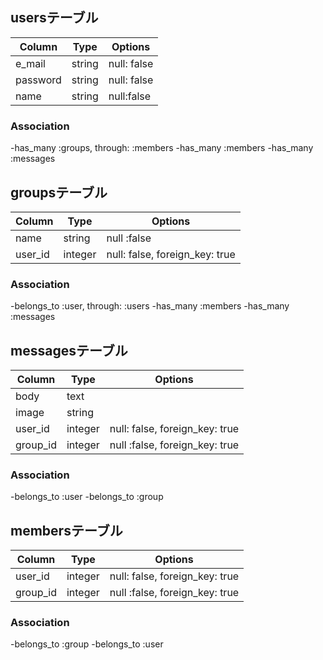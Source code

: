 ## usersテーブル

|Column|Type|Options|
|------|----|-------|
|e_mail|string|null: false|
|password|string|null: false|
|name|string|null:false|

### Association
-has_many :groups, through: :members
-has_many :members
-has_many :messages


## groupsテーブル

|Column|Type|Options|
|------|----|-------|
|name|string|null :false|
|user_id|integer|null: false, foreign_key: true|

### Association
-belongs_to :user, through: :users
-has_many :members
-has_many :messages


## messagesテーブル

|Column|Type|Options|
|------|----|-------|
|body|text|
|image|string|
|user_id|integer|null: false, foreign_key: true|
|group_id|integer|null :false, foreign_key: true|

### Association
-belongs_to :user
-belongs_to :group


## membersテーブル

|Column|Type|Options|
|------|----|-------|
|user_id|integer|null: false, foreign_key: true|
|group_id|integer|null :false, foreign_key: true|

### Association
-belongs_to :group
-belongs_to :user


